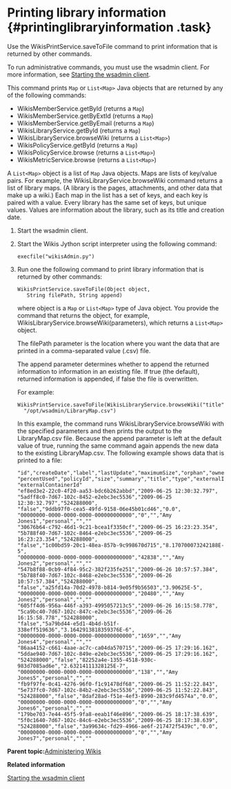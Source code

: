 # Printing library information {#printinglibraryinformation .task}

Use the WikisPrintService.saveToFile command to print information that is returned by other commands.

To run administrative commands, you must use the wsadmin client. For more information, see [Starting the wsadmin client](t_admin_wsadmin_starting.md).

This command prints `Map` or `List<Map>` Java objects that are returned by any of the following commands:

-   WikisMemberService.getById \(returns a `Map`\)
-   WikisMemberService.getByExtId \(returns a `Map`\)
-   WikisMemberService.getByEmail \(returns a `Map`\)
-   WikisLibraryService.getById \(returns a `Map`\)
-   WikisLibraryService.browseWiki \(returns a `List<Map>`\)
-   WikisPolicyService.getById \(returns a `Map`\)
-   WikisPolicyService.browse \(returns a `List<Map>`\)
-   WikisMetricService.browse \(returns a `List<Map>`\)

A `List<Map>` object is a list of `Map` Java objects. Maps are lists of key/value pairs. For example, the WikisLibraryService.browseWiki command returns a list of library maps. \(A library is the pages, attachments, and other data that make up a wiki.\) Each map in the list has a set of keys, and each key is paired with a value. Every library has the same set of keys, but unique values. Values are information about the library, such as its title and creation date.

1.  Start the wsadmin client.

2.  Start the Wikis Jython script interpreter using the following command:

    ```
    execfile("wikisAdmin.py")
    ```

3.  Run one the following command to print library information that is returned by other commands:

    ```
    WikisPrintService.saveToFile(Object object, 
       String filePath, String append)
    ```

    where object is a `Map` or `List<Map>` type of Java object. You provide the command that returns the object, for example, WikisLibraryService.browseWiki\(parameters\), which returns a `List<Map>` object.

    The filePath parameter is the location where you want the data that are printed in a comma-separated value \(.csv\) file.

    The append parameter determines whether to append the returned information to information in an existing file. If true \(the default\), returned information is appended, if false the file is overwritten.

    For example:

    ```
    WikisPrintService.saveToFile(WikisLibraryService.browseWiki("title","true",1,20), 
      "/opt/wsadmin/LibraryMap.csv")
    ```

    In this example, the command runs WikisLibraryService.browseWiki with the specified parameters and then prints the output to the LibraryMap.csv file. Because the append parameter is left at the default value of true, running the same command again appends the new data to the existing LibraryMap.csv. The following example shows data that is printed to a file:

    ```
    "id","createDate","label","lastUpdate","maximumSize","orphan","ownerUserId",
    "percentUsed","policyId","size","summary","title","type","externalInstanceId",
    "externalContainerId" 
    "ef8ed3e2-22c0-4f20-aa53-bdc6b262abbd","2009-06-25 12:30:32.797",
    "5adff8c0-7d67-102c-8452-e2ebc3ec5536","2009-06-25 12:30:32.797","524288000",
    "false","9ddb97f0-cea5-49fd-9158-06e45b01cd46","0.0",
    "00000000-0000-0000-0000-000000000000","0","","Amy Jones1","personal","",""
    "30676b64-c792-46d1-9c21-bcea1f3350cf","2009-06-25 16:23:23.354",
    "5b788f40-7d67-102c-8464-e2ebc3ec5536","2009-06-25 16:23:23.354","524288000",
    "false","1c00bd59-20c1-48ea-857b-9c998670d715","8.170700073242188E-5",
    "00000000-0000-0000-0000-000000000000","42838","","Amy Jones2","personal","",""
    "547b8f88-0cb9-4f84-95c2-382f235fe251","2009-06-26 10:57:57.384",
    "5b788f40-7d67-102c-8468-e2ebc3ec5536","2009-06-26 10:57:57.384","524288000",
    "false","a25fd14a-70d2-4978-b814-9e05f9b56503","3.90625E-5",
    "00000000-0000-0000-0000-000000000000","20480","","Amy Jones2","personal","",""
    "605ff4d6-956a-446f-a393-4995057213c5","2009-06-26 16:15:58.778",
    "5ca9bc40-7d67-102c-847c-e2ebc3ec5536","2009-06-26 16:15:58.778","524288000",
    "false","5a79bd44-e5d1-4b4d-b51f-338eff519636","3.1642913818359376E-6",
    "00000000-0000-0000-0000-000000000000","1659","","Amy Jones4","personal","",""
    "86aa4152-c661-4aae-ac7c-ca04da570715","2009-06-25 17:29:16.162",
    "5ddae940-7d67-102c-849e-e2ebc3ec5536","2009-06-25 17:29:16.162",
    "524288000","false","82252a4e-1355-4518-930c-983d7085ad6e","2.63214111328125E-7",
    "00000000-0000-0000-0000-000000000000","138","","Amy Jones5","personal","",""
    "fb9f97fe-0c41-4276-96f0-f1c91478df68","2009-06-25 11:52:22.843",
    "5e737fc0-7d67-102c-84b2-e2ebc3ec5536","2009-06-25 11:52:22.843",
    "524288000","false","8daf28ad-f51e-4ef3-8990-283c9fd4574a","0.0",
    "00000000-0000-0000-0000-000000000000","0","","Amy Jones6","personal","",""
    "179be703-7e44-45f5-9fa8-eeab1f46e896","2009-06-25 18:17:38.639",
    "5f0c1640-7d67-102c-84c6-e2ebc3ec5536","2009-06-25 18:17:38.639",
    "524288000","false","3a99634c-fd29-4966-ae6f-217472f5439c","0.0",
    "00000000-0000-0000-0000-000000000000","0","","Amy Jones7","personal","",""
    ```


**Parent topic:**[Administering Wikis](../admin/c_admin_wikis_overview.md)

**Related information**  


[Starting the wsadmin client](../admin/t_admin_wsadmin_starting.md)


